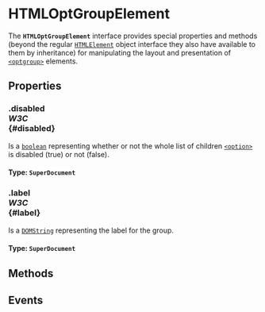 # HTMLOptGroupElement

<div class='overview'>The <strong><code>HTMLOptGroupElement</code></strong> interface provides special properties and methods (beyond the regular <a href="/en-US/docs/Web/API/HTMLElement" title="The HTMLElement interface represents any HTML element. Some elements directly implement this interface, while others implement it via an interface that inherits it."><code>HTMLElement</code></a> object interface they also have available to them by inheritance) for manipulating the layout and presentation of <a href="/en-US/docs/Web/HTML/Element/optgroup" title="The HTML <optgroup> element creates a grouping of options within a <select> element."><code>&lt;optgroup&gt;</code></a> elements.</div>

## Properties

### .disabled <div class="specs"><i>W3C</i></div> {#disabled}

Is a <a href="/en-US/docs/Web/API/Boolean" title="REDIRECT Boolean [en-US]"><code>boolean</code></a> representing whether or not the whole list of children <a href="/en-US/docs/Web/HTML/Element/option" title="The HTML <option> element is used to define an item contained in a <select>, an <optgroup>, or a <datalist>&nbsp;element. As such,&nbsp;<option>&nbsp;can represent menu items in popups and other lists of items in an HTML document."><code>&lt;option&gt;</code></a> is disabled (true) or not (false).

#### **Type**: `SuperDocument`

### .label <div class="specs"><i>W3C</i></div> {#label}

Is a <a href="/en-US/docs/Web/API/DOMString" title="DOMString is a UTF-16 String. As JavaScript already uses such strings, DOMString is mapped directly to a String."><code>DOMString</code></a> representing the label for the group.

#### **Type**: `SuperDocument`

## Methods

## Events

